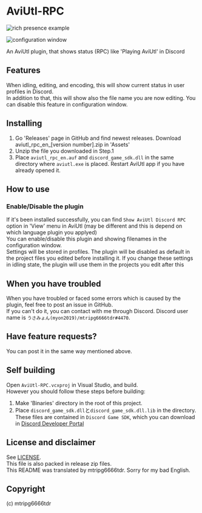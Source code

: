 # AviUtl-RPC 
![rich presence example](https://user-images.githubusercontent.com/56076195/151333122-b7f83afd-fb80-4191-a368-b43edea5a9a8.png)
  
![configuration window](https://user-images.githubusercontent.com/56076195/151332948-63068f62-5563-40f6-a889-b9d8091cd79b.png)
  
An AviUtl plugin, that shows status (RPC) like 'Playing AviUtl' in Discord

## Features
When idling, editing, and encoding, this will show current status in user profiles in Discord.  
In addition to that, this will show also the file name you are now editing. You can disable this feature in configuration window.  

## Installing
1. Go 'Releases' page in GitHub and find newest releases. Download aviutl_rpc_en_[version number].zip in 'Assets'    
2. Unzip the file you downloaded in Step.1    
3. Place `aviutl_rpc_en.auf` and `discord_game_sdk.dll` in the same directory where `aviutl.exe` is placed. Restart AviUtl app if you have already opened it.  

## How to use
### Enable/Disable the plugin
If it's been installed successfully, you can find `Show AviUtl Discord RPC` option in 'View' menu in AviUtl (may be different and this is depend on which language plugin you applyed)  
You can enable/disable this plugin and showing filenames in the configuration window.  
Settings will be stored in profiles. The plugin will be disabled as default in the project files you edited before installing it.
If you change these settings in idling state, the plugin will use them in the projects you edit after this

## When you have troubled
When you have troubled or faced some errors which is caused by the plugin, feel free to post an issue in GitHub.  
If you can't do it, you can contact with me through Discord. Discord user name is `うさみょん(myon2019)/mtripg6666tdr#4470`.

## Have feature requests?
You can post it in the same way mentioned above.

## Self building
Open `AviUtl-RPC.vcxproj` in Visual Studio, and build.  
However you should follow these steps before building:
1. Make 'Binaries' directory in the root of this project.
2. Place `discord_game_sdk.dll`と`discord_game_sdk.dll.lib` in the directory. These files are contained in `Discord Game SDK`, which you can download in [Discord Developer Portal](https://discord.com/developers/docs/game-sdk/sdk-starter-guide)

## License and disclaimer
See [LICENSE](../LICENSE).  
This file is also packed in release zip files.  
This README was translated by mtripg6666tdr. Sorry for my bad English.

## Copyright
(c) mtripg6666tdr
